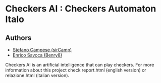 # Checkers AI : Checkers Automaton Italo

## Authors
- [Stefano Campese (sirCamp)](mailto:sircampydevelop@gmail.com)
- [Enrico Savoca (Benry8)](mailto:enrico.savoca@outlook.com)

Checkers AI is an artificial intelligence that can play checkers.
For more information about this project check report.html (english version) or relazione.html (italian version).
